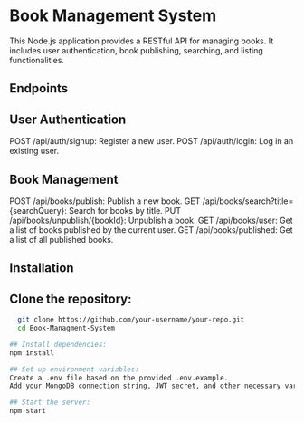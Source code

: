 # Book Management System

This Node.js application provides a RESTful API for managing books. It includes user authentication, book publishing, searching, and listing functionalities.

## Endpoints
## User Authentication
POST /api/auth/signup: Register a new user.
POST /api/auth/login: Log in an existing user.
## Book Management
POST /api/books/publish: Publish a new book.
GET /api/books/search?title={searchQuery}: Search for books by title.
PUT /api/books/unpublish/{bookId}: Unpublish a book.
GET /api/books/user: Get a list of books published by the current user.
GET /api/books/published: Get a list of all published books.

## Installation

## Clone the repository:
 ```bash
   git clone https://github.com/your-username/your-repo.git
   cd Book-Managment-System

## Install dependencies:
npm install

## Set up environment variables:
Create a .env file based on the provided .env.example.
Add your MongoDB connection string, JWT secret, and other necessary variables.

## Start the server:
npm start
